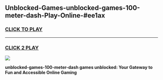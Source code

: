 
## Unblocked-Games-unblocked-games-100-meter-dash-Play-Online-#ee1ax
<h3>
<a href="https://premium.freeplayer.one?title=unblocked-games-100-meter-dash&ref=27F">CLICK TO PLAY</a></h3>
<hr>

<h3>
<a href="https://premium.freeplayer.one?title=unblocked-games-100-meter-dash&ref=27F">CLICK 2 PLAY</a>
  
</h3>

<a href="https://premium.freeplayer.one?title=unblocked-games-100-meter-dash&ref=27F"><img src="https://clearcache.store/games.png"></a>


**unblocked-games-100-meter-dash games unblocked: Your Gateway to Fun and Accessible Online Gaming**
